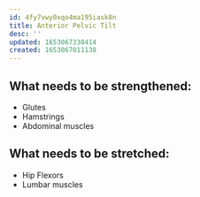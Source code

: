 ```yaml
---
id: 4fy7vwy0xqo4ma195iask8n
title: Anterior Pelvic Tilt
desc: ''
updated: 1653067330414
created: 1653067011138
---
```


## What needs to be strengthened:

* Glutes
* Hamstrings
* Abdominal muscles

## What needs to be stretched:

* Hip Flexors
* Lumbar muscles
